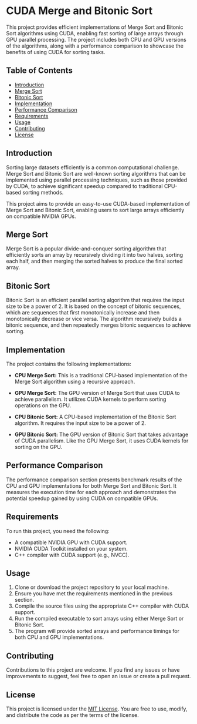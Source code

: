 # CUDA Merge and Bitonic Sort

This project provides efficient implementations of Merge Sort and Bitonic Sort algorithms using CUDA, enabling fast sorting of large arrays through GPU parallel processing. The project includes both CPU and GPU versions of the algorithms, along with a performance comparison to showcase the benefits of using CUDA for sorting tasks.

## Table of Contents

- [Introduction](#introduction)
- [Merge Sort](#merge-sort)
- [Bitonic Sort](#bitonic-sort)
- [Implementation](#implementation)
- [Performance Comparison](#performance-comparison)
- [Requirements](#requirements)
- [Usage](#usage)
- [Contributing](#contributing)
- [License](#license)

## Introduction

Sorting large datasets efficiently is a common computational challenge. Merge Sort and Bitonic Sort are well-known sorting algorithms that can be implemented using parallel processing techniques, such as those provided by CUDA, to achieve significant speedup compared to traditional CPU-based sorting methods.

This project aims to provide an easy-to-use CUDA-based implementation of Merge Sort and Bitonic Sort, enabling users to sort large arrays efficiently on compatible NVIDIA GPUs.

## Merge Sort

Merge Sort is a popular divide-and-conquer sorting algorithm that efficiently sorts an array by recursively dividing it into two halves, sorting each half, and then merging the sorted halves to produce the final sorted array.

## Bitonic Sort

Bitonic Sort is an efficient parallel sorting algorithm that requires the input size to be a power of 2. It is based on the concept of bitonic sequences, which are sequences that first monotonically increase and then monotonically decrease or vice versa. The algorithm recursively builds a bitonic sequence, and then repeatedly merges bitonic sequences to achieve sorting.

## Implementation

The project contains the following implementations:

- **CPU Merge Sort:** This is a traditional CPU-based implementation of the Merge Sort algorithm using a recursive approach.

- **GPU Merge Sort:** The GPU version of Merge Sort that uses CUDA to achieve parallelism. It utilizes CUDA kernels to perform sorting operations on the GPU.

- **CPU Bitonic Sort:** A CPU-based implementation of the Bitonic Sort algorithm. It requires the input size to be a power of 2.

- **GPU Bitonic Sort:** The GPU version of Bitonic Sort that takes advantage of CUDA parallelism. Like the GPU Merge Sort, it uses CUDA kernels for sorting on the GPU.

## Performance Comparison

The performance comparison section presents benchmark results of the CPU and GPU implementations for both Merge Sort and Bitonic Sort. It measures the execution time for each approach and demonstrates the potential speedup gained by using CUDA on compatible GPUs.

## Requirements

To run this project, you need the following:

- A compatible NVIDIA GPU with CUDA support.
- NVIDIA CUDA Toolkit installed on your system.
- C++ compiler with CUDA support (e.g., NVCC).

## Usage

1. Clone or download the project repository to your local machine.
2. Ensure you have met the requirements mentioned in the previous section.
3. Compile the source files using the appropriate C++ compiler with CUDA support.
4. Run the compiled executable to sort arrays using either Merge Sort or Bitonic Sort.
5. The program will provide sorted arrays and performance timings for both CPU and GPU implementations.

## Contributing

Contributions to this project are welcome. If you find any issues or have improvements to suggest, feel free to open an issue or create a pull request.

## License

This project is licensed under the [MIT License](LICENSE). You are free to use, modify, and distribute the code as per the terms of the license.
